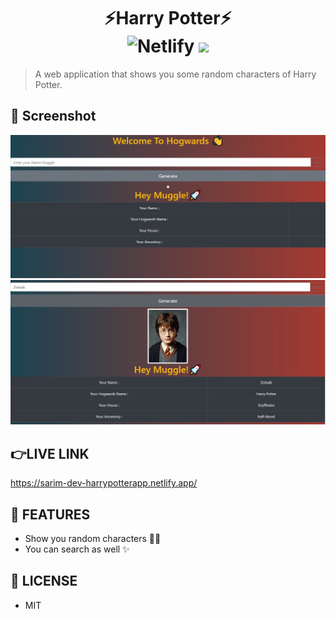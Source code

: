 <div align="center">
	<h1>⚡Harry Potter⚡
    <br>
	<img alt="Netlify" src="https://img.shields.io/netlify/ef6bec37-0c07-4470-9a0f-7bccafc8aaba?logo=covid-19&logoColor=blue">
<img src="https://img.shields.io/github/license/mashape/apistatus.svg?style=flat-square">
</h1>
</div>

>A web application that shows you some random characters of Harry Potter.
 
 ## 🎩 Screenshot
 <div align="center">
 <img src = "src\components\app.jpg" alt="Application Interface"/>
 <img src = "src\components\working.jpg"  alt = "Application" />
 </div>
 

## 👉LIVE LINK
https://sarim-dev-harrypotterapp.netlify.app/

## 🚀 FEATURES

- Show you random characters 🐱‍🏍
- You can search as well ✨


## 🔑 LICENSE

- MIT